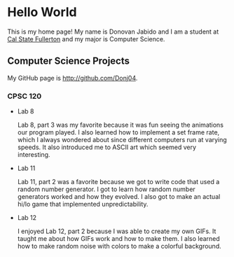 # Hello World

This is my home page! My name is Donovan Jabido and I am a student at [Cal State Fullerton](http://www.fullerton.edu/) and my major is Computer Science.

## Computer Science Projects

My GitHub page is http://github.com/Donj04.

### CPSC 120

* Lab 8

    Lab 8, part 3 was my favorite because it was fun seeing the animations
    our program played. I also learned how to implement a set frame rate,
    which I always wondered about since different computers run at varying
    speeds. It also introduced me to ASCII art which seemed very interesting.

* Lab 11

    Lab 11, part 2 was a favorite because we got to write code that used a
    random number generator. I got to learn how random number generators
    worked and how they evolved. I also got to make an actual hi/lo game that
    implemented unpredictability.

* Lab 12

    I enjoyed Lab 12, part 2 because I was able to create my own GIFs. It
    taught me about how GIFs work and how to make them. I also learned how to
    make random noise with colors to make a colorful background.
